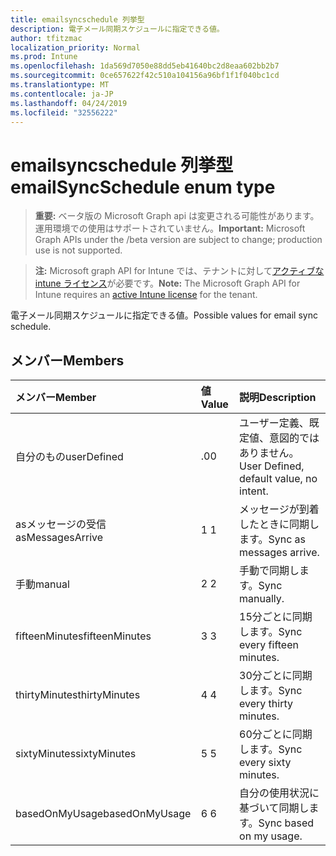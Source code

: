 ```yaml
---
title: emailsyncschedule 列挙型
description: 電子メール同期スケジュールに指定できる値。
author: tfitzmac
localization_priority: Normal
ms.prod: Intune
ms.openlocfilehash: 1da569d7050e88dd5eb41640bc2d8eaa602bb2b7
ms.sourcegitcommit: 0ce657622f42c510a104156a96bf1f1f040bc1cd
ms.translationtype: MT
ms.contentlocale: ja-JP
ms.lasthandoff: 04/24/2019
ms.locfileid: "32556222"
---
```

# <a name="emailsyncschedule-enum-type"></a><span data-ttu-id="02b0a-103">emailsyncschedule 列挙型</span><span class="sxs-lookup"><span data-stu-id="02b0a-103">emailSyncSchedule enum type</span></span>

> <span data-ttu-id="02b0a-104">**重要:** ベータ版の Microsoft Graph api は変更される可能性があります。運用環境での使用はサポートされていません。</span><span class="sxs-lookup"><span data-stu-id="02b0a-104">**Important:** Microsoft Graph APIs under the /beta version are subject to change; production use is not supported.</span></span>

> <span data-ttu-id="02b0a-105">**注:** Microsoft graph API for Intune では、テナントに対して[アクティブな intune ライセンス](https://go.microsoft.com/fwlink/?linkid=839381)が必要です。</span><span class="sxs-lookup"><span data-stu-id="02b0a-105">**Note:** The Microsoft Graph API for Intune requires an [active Intune license](https://go.microsoft.com/fwlink/?linkid=839381) for the tenant.</span></span>

<span data-ttu-id="02b0a-106">電子メール同期スケジュールに指定できる値。</span><span class="sxs-lookup"><span data-stu-id="02b0a-106">Possible values for email sync schedule.</span></span>

## <a name="members"></a><span data-ttu-id="02b0a-107">メンバー</span><span class="sxs-lookup"><span data-stu-id="02b0a-107">Members</span></span>
|<span data-ttu-id="02b0a-108">メンバー</span><span class="sxs-lookup"><span data-stu-id="02b0a-108">Member</span></span>|<span data-ttu-id="02b0a-109">値</span><span class="sxs-lookup"><span data-stu-id="02b0a-109">Value</span></span>|<span data-ttu-id="02b0a-110">説明</span><span class="sxs-lookup"><span data-stu-id="02b0a-110">Description</span></span>|
|:---|:---|:---|
|<span data-ttu-id="02b0a-111">自分のもの</span><span class="sxs-lookup"><span data-stu-id="02b0a-111">userDefined</span></span>|<span data-ttu-id="02b0a-112">.0</span><span class="sxs-lookup"><span data-stu-id="02b0a-112">0</span></span>|<span data-ttu-id="02b0a-113">ユーザー定義、既定値、意図的ではありません。</span><span class="sxs-lookup"><span data-stu-id="02b0a-113">User Defined, default value, no intent.</span></span>|
|<span data-ttu-id="02b0a-114">asメッセージの受信</span><span class="sxs-lookup"><span data-stu-id="02b0a-114">asMessagesArrive</span></span>|<span data-ttu-id="02b0a-115">1 </span><span class="sxs-lookup"><span data-stu-id="02b0a-115">1</span></span>|<span data-ttu-id="02b0a-116">メッセージが到着したときに同期します。</span><span class="sxs-lookup"><span data-stu-id="02b0a-116">Sync as messages arrive.</span></span>|
|<span data-ttu-id="02b0a-117">手動</span><span class="sxs-lookup"><span data-stu-id="02b0a-117">manual</span></span>|<span data-ttu-id="02b0a-118">2 </span><span class="sxs-lookup"><span data-stu-id="02b0a-118">2</span></span>|<span data-ttu-id="02b0a-119">手動で同期します。</span><span class="sxs-lookup"><span data-stu-id="02b0a-119">Sync manually.</span></span>|
|<span data-ttu-id="02b0a-120">fifteenMinutes</span><span class="sxs-lookup"><span data-stu-id="02b0a-120">fifteenMinutes</span></span>|<span data-ttu-id="02b0a-121">3 </span><span class="sxs-lookup"><span data-stu-id="02b0a-121">3</span></span>|<span data-ttu-id="02b0a-122">15分ごとに同期します。</span><span class="sxs-lookup"><span data-stu-id="02b0a-122">Sync every fifteen minutes.</span></span>|
|<span data-ttu-id="02b0a-123">thirtyMinutes</span><span class="sxs-lookup"><span data-stu-id="02b0a-123">thirtyMinutes</span></span>|<span data-ttu-id="02b0a-124">4 </span><span class="sxs-lookup"><span data-stu-id="02b0a-124">4</span></span>|<span data-ttu-id="02b0a-125">30分ごとに同期します。</span><span class="sxs-lookup"><span data-stu-id="02b0a-125">Sync every thirty minutes.</span></span>|
|<span data-ttu-id="02b0a-126">sixtyMinutes</span><span class="sxs-lookup"><span data-stu-id="02b0a-126">sixtyMinutes</span></span>|<span data-ttu-id="02b0a-127">5 </span><span class="sxs-lookup"><span data-stu-id="02b0a-127">5</span></span>|<span data-ttu-id="02b0a-128">60分ごとに同期します。</span><span class="sxs-lookup"><span data-stu-id="02b0a-128">Sync every sixty minutes.</span></span>|
|<span data-ttu-id="02b0a-129">basedOnMyUsage</span><span class="sxs-lookup"><span data-stu-id="02b0a-129">basedOnMyUsage</span></span>|<span data-ttu-id="02b0a-130">6 </span><span class="sxs-lookup"><span data-stu-id="02b0a-130">6</span></span>|<span data-ttu-id="02b0a-131">自分の使用状況に基づいて同期します。</span><span class="sxs-lookup"><span data-stu-id="02b0a-131">Sync based on my usage.</span></span>|





